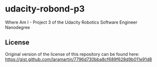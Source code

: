 # udacity-robond-p3
Where Am I - Project 3 of the Udacity Robotics Software Engineer Nanodegree


## License
Original version of the license of this repository can be found here:
https://gist.github.com/laramartin/7796d730bba8cf689f628d9b011e91d8

